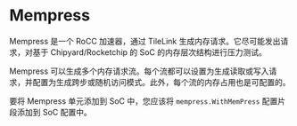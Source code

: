 # Mempress

Mempress 是一个 RoCC 加速器，通过 TileLink 生成内存请求。它尽可能发出请求，对基于 Chipyard/Rocketchip 的 SoC 的内存层次结构进行压力测试。

Mempress 可以生成多个内存请求流。每个流都可以设置为生成读取或写入请求，并配置为生成跨步或随机访问模式。此外，每个流的内存占用也是可配置的。

要将 Mempress 单元添加到 SoC 中，您应该将 `mempress.WithMemPress` 配置片段添加到 SoC 配置中。